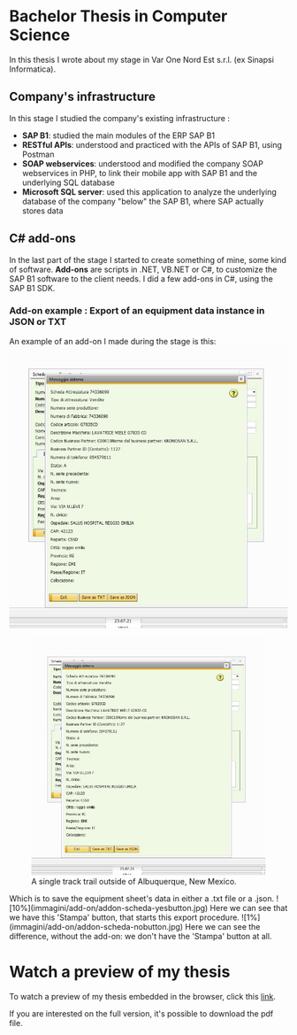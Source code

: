 # Bachelor Thesis in Computer Science 
In this thesis I wrote about my stage in Var One Nord Est s.r.l. (ex Sinapsi Informatica).
## Company's infrastructure
In this stage I studied the company's existing infrastructure :
- **SAP B1**: studied the main modules of the ERP SAP B1
- **RESTful APIs**: understood and practiced with the APIs of SAP B1, using Postman
- **SOAP webservices**: understood and modified the company SOAP webservices in PHP, to link their mobile app with SAP B1 and the underlying SQL database 
- **Microsoft SQL server**: used this application to analyze the underlying database of the company "below" the SAP B1, where SAP actually stores data
## C# add-ons
In the last part of the stage I started to create something of mine, some kind of software. 
**Add-ons** are scripts in .NET, VB.NET or C#, to customize the SAP B1 software to the client needs. 
I did a few add-ons in C#, using the SAP B1 SDK. 
### Add-on example : Export of an equipment data instance in JSON or TXT
An example of an add-on I made during the stage is this:
![10x10](immagini/add-on/addon-stampa.jpg)
<figure>
    <img src="immagini/add-on/addon-stampa.jpg"
         alt="Albuquerque, New Mexico">
    <figcaption>A single track trail outside of Albuquerque, New Mexico.</figcaption>
</figure>
Which is to save the equipment sheet's data in either a .txt file or a .json.
![10%](immagini/add-on/addon-scheda-yesbutton.jpg)
Here we can see that we have this 'Stampa' button, that starts this export procedure.
![1%](immagini/add-on/addon-scheda-nobutton.jpg)
Here we can see the difference, without the add-on: we don't have the 'Stampa' button at all.

# Watch a preview of my thesis
To watch a preview of my thesis embedded in the browser, click this [link](Tesi_Triennale.pdf). 

If you are interested on the full version, it's possible to download the pdf file.
